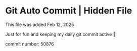 # Git Auto Commit | Hidden File

This file was added Feb 12, 2025

Just for fun and keeping my daily git commit active 🤪

commit number: 50876

